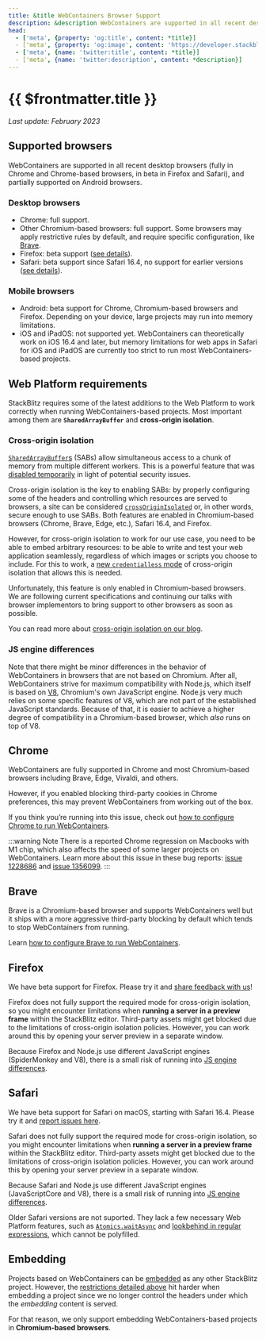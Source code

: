 ```yaml
---
title: &title WebContainers Browser Support
description: &description WebContainers are supported in all recent desktop browsers (fully in Chrome and Chrome-based browsers, in beta in Firefox and Safari), and partially supported on Android browsers.
head:
  - ['meta', {property: 'og:title', content: *title}] 
  - ['meta', {property: 'og:image', content: 'https://developer.stackblitz.com/img/og/webcontainer-browser-support.png'}]
  - ['meta', {name: 'twitter:title', content: *title}]
  - ['meta', {name: 'twitter:description', content: *description}]
---
```


# {{ $frontmatter.title }}

_Last update: February 2023_

## Supported browsers

WebContainers are supported in all recent desktop browsers (fully in Chrome and Chrome-based browsers, in beta in Firefox and Safari), and partially supported on Android browsers.

### Desktop browsers

- Chrome: full support.
- Other Chromium-based browsers: full support. Some browsers may apply restrictive rules by default, and require specific configuration, like [Brave](#brave).
- Firefox: beta support ([see details](#firefox)).
- Safari: beta support since Safari 16.4, no support for earlier versions ([see details](#safari)).

### Mobile browsers

- Android: beta support for Chrome, Chromium-based browsers and Firefox. Depending on your device, large projects may run into memory limitations.
- iOS and iPadOS: not supported yet. WebContainers can theoretically work on iOS 16.4 and later, but memory limitations for web apps in Safari for iOS and iPadOS are currently too strict to run most WebContainers-based projects.

## Web Platform requirements

StackBlitz requires some of the latest additions to the Web Platform to work correctly when running WebContainers-based projects. Most important among them are **`SharedArrayBuffer`** and **cross-origin isolation**.

### Cross-origin isolation

[`SharedArrayBuffer`s](https://developer.mozilla.org/en-US/docs/Web/JavaScript/Reference/Global_Objects/SharedArrayBuffer) (SABs) allow simultaneous access to a chunk of memory from multiple different workers. This is a powerful feature that was [disabled temporarily](https://developer.mozilla.org/en-US/docs/Web/JavaScript/Reference/Global_Objects/SharedArrayBuffer#security_requirements) in light of potential security issues.

Cross-origin isolation is the key to enabling SABs: by properly configuring some of the headers and controlling which resources are served to browsers, a site can be considered [`crossOriginIsolated`](https://developer.mozilla.org/en-US/docs/Web/API/crossOriginIsolated) or, in other words, secure enough to use SABs. Both features are enabled in Chromium-based browsers (Chrome, Brave, Edge, etc.), Safari 16.4, and Firefox.

However, for cross-origin isolation to work for our use case, you need to be able to embed arbitrary resources: to be able to write and test your web application seamlessly, regardless of which images or scripts you choose to include. For this to work, a [new `credentialless` mode](https://developer.mozilla.org/en-US/docs/Web/HTTP/Headers/Cross-Origin-Embedder-Policy#credentialless) of cross-origin isolation that allows this is needed.

Unfortunately, this feature is only enabled in Chromium-based browsers. We are following current specifications and continuing our talks with browser implementors to bring support to other browsers as soon as possible.

You can read more about [cross-origin isolation on our blog](https://blog.stackblitz.com/posts/cross-browser-with-coop-coep/).

### JS engine differences

Note that there might be minor differences in the behavior of WebContainers in browsers that are not based on Chromium. After all, WebContainers strive for maximum compatibility with Node.js, which itself is based on [V8](https://v8.dev/), Chromium's own JavaScript engine. Node.js very much relies on some specific features of V8, which are not part of the established JavaScript standards. Because of that, it is easier to achieve a higher degree of compatibility in a Chromium-based browser, which _also_ runs on top of V8.

## Chrome

WebContainers are fully supported in Chrome and most Chromium-based browsers including Brave, Edge, Vivaldi, and others.

However, if you enabled blocking third-party cookies in Chrome preferences, this may prevent WebContainers from working out of the box.

If you think you’re running into this issue, check out [how to configure Chrome to run WebContainers](/platform/webcontainers/browser-config#chrome-service-workers).

:::warning Note
There is a reported Chrome regression on Macbooks with M1 chip, which also affects the speed of some larger projects on WebContainers. Learn more about this issue in these bug reports: [issue 1228686](https://bugs.chromium.org/p/chromium/issues/detail?id=1228686) and [issue 1356099](https://bugs.chromium.org/p/chromium/issues/detail?id=1356099).
:::

## Brave

Brave is a Chromium-based browser and supports WebContainers well but it ships with a more aggressive third-party blocking by default which tends to stop WebContainers from running.

Learn [how to configure Brave to run WebContainers](/platform/webcontainers/browser-config#brave-service-workers).

## Firefox

We have beta support for Firefox. Please try it and [share feedback with us](https://github.com/stackblitz/webcontainer-core/issues/new/choose)!

Firefox does not fully support the required mode for cross-origin isolation, so you might encounter limitations when **running a server in a preview frame** within the StackBlitz editor. Third-party assets might get blocked due to the limitations of cross-origin isolation policies. However, you can work around this by opening your server preview in a separate window.

Because Firefox and Node.js use different JavaScript engines (SpiderMonkey and V8), there is a small risk of running into [JS engine differences](#js-engine-differences).

## Safari

We have beta support for Safari on macOS, starting with Safari 16.4. Please try it and [report issues here](https://github.com/stackblitz/webcontainer-core/issues/new/choose).

Safari does not fully support the required mode for cross-origin isolation, so you might encounter limitations when **running a server in a preview frame** within the StackBlitz editor. Third-party assets might get blocked due to the limitations of cross-origin isolation policies. However, you can work around this by opening your server preview in a separate window.

Because Safari and Node.js use different JavaScript engines (JavaScriptCore and V8), there is a small risk of running into [JS engine differences](#js-engine-differences).

Older Safari versions are not suported. They lack a few necessary Web Platform features, such as [`Atomics.waitAsync`](https://github.com/tc39/proposal-atomics-wait-async) and [lookbehind in regular expressions](https://developer.mozilla.org/en-US/docs/Web/JavaScript/Guide/Regular_Expressions/Assertions), which cannot be polyfilled.

## Embedding

Projects based on WebContainers can be [embedded](/guides/integration/embedding) as any other StackBlitz project. However, the [restrictions detailed above](#web-platform-requirements) hit harder when embedding a project since we no longer control the headers under which the _embedding_ content is served.

For that reason, we only support embedding WebContainers-based projects in **Chromium-based browsers**.
